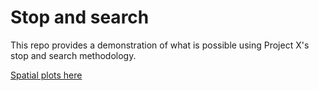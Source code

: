 # Stop and search

This repo provides a demonstration of what is possible using Project X's stop and search methodology.

[Spatial plots here](https://project-x-uk.github.io/stop-and-search/R/spatial-plots)
